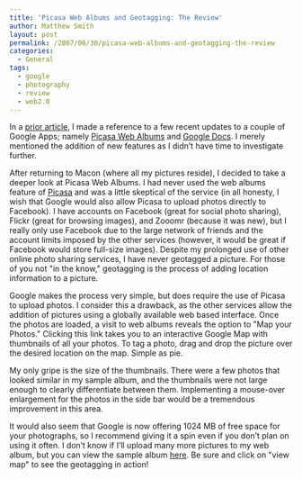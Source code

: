 ```yaml
---
title: 'Picasa Web Albums and Geotagging: The Review'
author: Matthew Smith
layout: post
permalink: /2007/06/30/picasa-web-albums-and-geotagging-the-review
categories:
  - General
tags:
  - google
  - photography
  - review
  - web2.0
---
```

<img align="right" alt="" src="http://archive.digivation.net/wp-content/uploads/2007/06/googlelogo.thumbnail.gif" />In a [prior article][1], I made a reference to a few recent updates to a couple of Google Apps; namely [Picasa Web Albums][2] and [Google Docs][3]. I merely mentioned the addition of new features as I didn&#8217;t have time to investigate further.

After returning to Macon (where all my pictures reside), I decided to take a deeper look at Picasa Web Albums. I had never used the web albums feature of [Picasa][4] and was a little skeptical of the service (in all honesty, I wish that Google would also allow Picasa to upload photos directly to Facebook). I have accounts on Facebook (great for social photo sharing), Flickr (great for browsing images), and Zooomr (because it was new), but I really only use Facebook due to the large network of friends and the account limits imposed by the other services (however, it would be great if Facebook would store full-size images). Despite my prolonged use of other online photo sharing services, I have never geotagged a picture. For those of you not "in the know," geotagging is the process of adding location information to a picture.

Google makes the process very simple, but does require the use of Picasa to upload photos. I consider this a drawback, as the other services allow the addition of pictures using a globally available web based interface. Once the photos are loaded, a visit to web albums reveals the option to "Map your Photos." Clicking this link takes you to an interactive Google Map with thumbnails of all your photos. To tag a photo, drag and drop the picture over the desired location on the map. Simple as pie.

My only gripe is the size of the thumbnails. There were a few photos that looked similar in my sample album, and the thumbnails were not large enough to clearly differentiate between them. Implementing a mouse-over enlargement for the photos in the side bar would be a tremendous improvement in this area.

It would also seem that Google is now offering 1024 MB of free space for your photographs, so I recommend giving it a spin even if you don&#8217;t plan on using it often. I don&#8217;t know if I&#8217;ll upload many more pictures to my web album, but you can view the sample album [here][5]. Be sure and click on "view map" to see the geotagging in action!

 [1]: http://archive.digivation.net/2007/06/27/the-days-dose-of-google/
 [2]: http://picasaweb.google.com
 [3]: http://docs.google.com
 [4]: http://picasa.google.com
 [5]: http://picasaweb.google.com/OneRedJeep/GeotagTesting